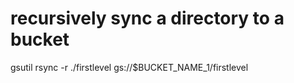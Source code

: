 # recursively sync a directory to a bucket
gsutil rsync -r ./firstlevel gs://$BUCKET_NAME_1/firstlevel